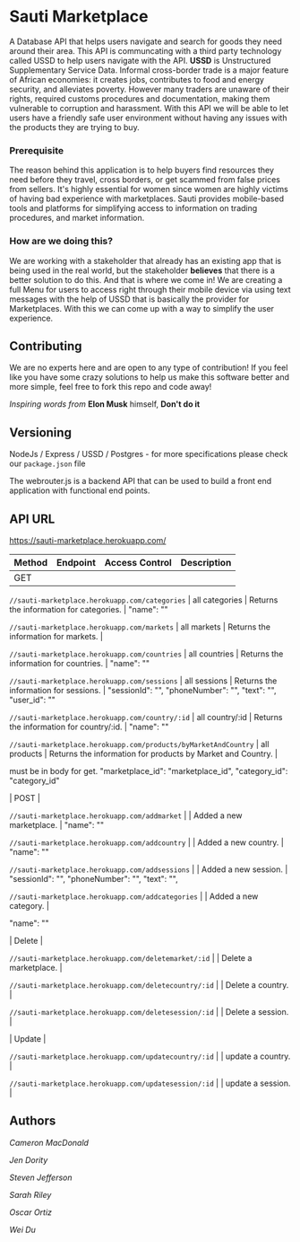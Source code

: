 # Sauti Marketplace

A Database API that helps users navigate and search for goods they need around their area. This API is communcating with
a third party technology called USSD to help users navigate with the API. **USSD** is Unstructured Supplementary Service Data. 
Informal cross-border trade is a major feature of African economies: it creates jobs, contributes to food and energy security, and alleviates poverty. However many traders are unaware of their rights, required customs procedures and documentation, making them vulnerable to corruption and harassment.
With this API we will be able to let users have a friendly safe user environment without having any issues with the products
they are trying to buy. 

### Prerequisite 

The reason behind this application is to help buyers find resources they need before they travel, cross borders, or 
get scammed from false prices from sellers. It's highly essential for women since women are highly victims of having bad 
experience with marketplaces. Sauti provides mobile-based tools and platforms for simplifying access to information on trading procedures, and market information.

### How are we doing this? 

We are working with a stakeholder that already has an existing app that is being used in the real world, but the stakeholder 
**believes** that there is a better solution to do this. And that is where we come in! We are creating a full Menu for users 
to access right through their mobile device via using text messages with the help of USSD that is basically the provider 
for Marketplaces. With this we can come up with a way to simplify the user experience.

## Contributing

We are no experts here and are open to any type of contribution! If you feel like you have some crazy solutions to help us
make this software better and more simple, feel free to fork this repo and code away! 

*Inspiring words from* **Elon Musk** himself, **Don't do it** 

## Versioning 

NodeJs / Express / USSD / Postgres - for more specifications please check our `package.json` file 

The webrouter.js is a backend API that can be used to build a front end application with functional end points. 

## API URL

https://sauti-marketplace.herokuapp.com/


| Method | Endpoint                                    | Access Control | Description                                  |
| ------ | --------------------------------------------| -------------- | -------------------------------------------- |
| GET | 

`//sauti-marketplace.herokuapp.com/categories` | all categories      | Returns the information for categories. |
"name": "" 

`//sauti-marketplace.herokuapp.com/markets` | all markets      | Returns the information for markets. |

`//sauti-marketplace.herokuapp.com/countries` | all countries      | Returns the information for countries. |
"name": ""

`//sauti-marketplace.herokuapp.com/sessions` | all sessions      | Returns the information for sessions. |
"sessionId": "",
"phoneNumber": "",
"text": "",
"user_id": ""


`//sauti-marketplace.herokuapp.com/country/:id` | all country/:id      | Returns the information for country/:id. |
"name": ""

`//sauti-marketplace.herokuapp.com/products/byMarketAndCountry` | all products     | Returns the information for products by Market and Country. |
 
  must be in body for get.
 "marketplace_id": "marketplace_id", 
 "category_id": "category_id" 

| POST |

`//sauti-marketplace.herokuapp.com/addmarket` | 
| Added a new marketplace. |
"name": ""

`//sauti-marketplace.herokuapp.com/addcountry` | 
| Added a new country. |
"name": ""

`//sauti-marketplace.herokuapp.com/addsessions` | 
| Added a new session. |
"sessionId": "",
"phoneNumber": "",
"text": "",

`//sauti-marketplace.herokuapp.com/addcategories` | 
| Added a new category. |

"name": ""

| Delete |

`//sauti-marketplace.herokuapp.com/deletemarket/:id` | 
| Delete a marketplace. |

`//sauti-marketplace.herokuapp.com/deletecountry/:id` | 
| Delete a country. |

`//sauti-marketplace.herokuapp.com/deletesession/:id` | 
| Delete a session. |

| Update |

`//sauti-marketplace.herokuapp.com/updatecountry/:id` | 
| update a country. |

`//sauti-marketplace.herokuapp.com/updatesession/:id` | 
| update a session. |





## Authors 

*Cameron MacDonald* 

*Jen Dority* 

*Steven Jefferson* 

*Sarah Riley* 

*Oscar Ortiz* 

*Wei Du*



